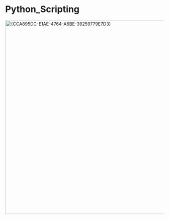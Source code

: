# Python_Scripting
<img width="615" alt="{CCA895DC-E1AE-4764-A6BE-39259779E7D3}" src="https://github.com/user-attachments/assets/52c15b90-dc0c-4223-a140-b891acfab79f" />
